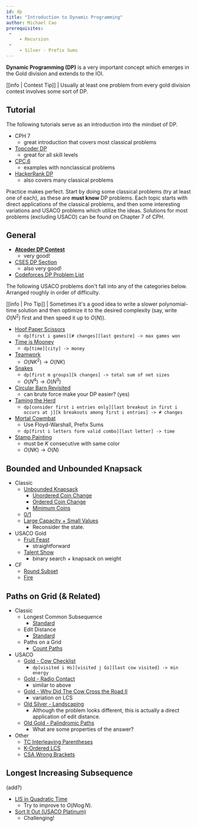 ```yaml
---
id: dp
title: "Introduction to Dynamic Programming"
author: Michael Cao
prerequisites: 
 - 
     - Recursion
 - 
     - Silver - Prefix Sums
---
```


**Dynamic Programming (DP)** is a very important concept which emerges in the Gold division and extends to the IOI.

<!-- END DESCRIPTION -->

[[info | Contest Tip]]
| Usually at least one problem from every gold division contest involves some sort of DP.

## Tutorial

The following tutorials serve as an introduction into the mindset of DP.

 - CPH 7 
   - great introduction that covers most classical problems
 - [Topcoder DP](https://www.topcoder.com/community/competitive-programming/tutorials/dynamic-programming-from-novice-to-advanced/)
   - great for all skill levels
 - [CPC.6](https://github.com/SuprDewd/T-414-AFLV/tree/master/06_dynamic_programming)
   - examples with nonclassical problems
 - [HackerRank DP](https://www.hackerrank.com/topics/dynamic-programming)
   - also covers many classical problems

Practice makes perfect. Start by doing some classical problems (try at least one of each), as these are **must know** DP problems. Each topic starts with direct applications of the classical problems, and then some interesting variations and USACO problems which utilize the ideas. Solutions for most problems (excluding USACO) can be found on Chapter 7 of CPH.

## General

 * [**Atcoder DP Contest**](https://atcoder.jp/contests/dp/tasks)
   * very good!
 * [CSES DP Section](https://cses.fi/problemset/list/)
   * also very good!
 * [Codeforces DP Problem List](http://codeforces.com/blog/entry/325)

The following USACO problems don't fall into any of the categories below. Arranged roughly in order of difficulty. 

[[info | Pro Tip]]
| Sometimes it's a good idea to write a slower polynomial-time solution and then optimize it to the desired complexity (say, write $O(N^2)$ first and then speed it up to $O(N)$).

 * [Hoof Paper Scissors](http://www.usaco.org/index.php?page=viewproblem2&cpid=694)
   * `dp[first i games][# changes][last gesture] -> max games won`
 * [Time is Mooney](http://www.usaco.org/index.php?page=viewproblem2&cpid=993)
   * `dp[time][city] -> money`
 * [Teamwork](http://usaco.org/index.php?page=viewproblem2&cpid=863)
   * $O(NK^2)\to O(NK)$
 * [Snakes](http://www.usaco.org/index.php?page=viewproblem2&cpid=945)
   * `dp[first m groups][k changes] -> total sum of net sizes`
   * $O(N^4)\to O(N^3)$
 * [Circular Barn Revisited](http://www.usaco.org/index.php?page=viewproblem2&cpid=622)
   * can brute force make your DP easier? (yes)
 * [Taming the Herd](http://www.usaco.org/index.php?page=viewproblem2&cpid=815)
   * `dp[consider first i entries only][last breakout in first i occurs at j][k breakouts among first i entries] -> # changes`
 * [Mortal Cowmbat](http://usaco.org/index.php?page=viewproblem2&cpid=971)
   * Use Floyd-Warshall, Prefix Sums
   * `dp[first i letters form valid combo][last letter] -> time`
 * [Stamp Painting](http://www.usaco.org/index.php?page=viewproblem2&cpid=791)
   * must be $K$ consecutive with same color
   * $O(NK)\to O(N)$

## Bounded and Unbounded Knapsack

 * Classic
   * [Unbounded Knapsack](https://www.hackerrank.com/challenges/unbounded-knapsack/problem)
     * [Unordered Coin Change](https://cses.fi/problemset/task/1635)
     * [Ordered Coin Change](https://cses.fi/problemset/task/1636)
     * [Minimum Coins](https://cses.fi/problemset/task/1634)
   * [0/1](https://www.hackerrank.com/contests/srin-aadc03/challenges/classic-01-knapsack/problem)
   * [Large Capacity + Small Values](https://atcoder.jp/contests/dp/tasks/dp_e)
      * Reconsider the state.
 * USACO Gold
   * [Fruit Feast](http://www.usaco.org/index.php?page=viewproblem2&cpid=574)
     * straightforward
   * [Talent Show](http://www.usaco.org/index.php?page=viewproblem2&cpid=839)
     * binary search + knapsack on weight
 * CF
   * [Round Subset](http://codeforces.com/contest/837/problem/D) [](59)
   * [Fire](http://codeforces.com/contest/864/problem/E) [](59)

## Paths on Grid (& Related)

 * Classic
   * Longest Common Subsequence
     * [Standard](https://leetcode.com/problems/longest-common-subsequence/)
   * Edit Distance
     * [Standard](https://www.hackerrank.com/contests/cse-830-homework-3/challenges/edit-distance)
   * Paths on a Grid
     * [Count Paths](https://atcoder.jp/contests/dp/tasks/dp_h)
 * USACO
   * [Gold - Cow Checklist](http://www.usaco.org/index.php?page=viewproblem2&cpid=670)
     * `dp[visited i Hs][visited j Gs][last cow visited] -> min energy`
   * [Gold - Radio Contact](http://www.usaco.org/index.php?page=viewproblem2&cpid=598)
     * similar to above
   * [Gold - Why Did The Cow Cross the Road II](http://www.usaco.org/index.php?page=viewproblem2&cpid=718)
     * variation on LCS
   * [Old Silver - Landscaping](http://www.usaco.org/index.php?page=viewproblem2&cpid=126)
     * Although the problem looks different, this is actually a direct application of edit distance.
   * [Old Gold - Palindromic Paths](http://www.usaco.org/index.php?page=viewproblem2&cpid=553)
     * What are some properties of the answer?
 * Other
   * [TC Interleaving Parentheses](https://community.topcoder.com/stat?c=problem_statement&pm=14635&rd=16933)
   * [K-Ordered LCS](https://www.hackerearth.com/problem/algorithm/mancunian-and-k-ordered-lcs-e6a4b8c6/)
   * [CSA Wrong Brackets](https://csacademy.com/contest/round-51/task/wrong-brackets/) [](69)

## Longest Increasing Subsequence

(add?)

 * [LIS in Quadratic Time](https://leetcode.com/problems/longest-increasing-subsequence/)
    * Try to improve to $O(N\log N)$. 
 * [Sort It Out (USACO Platinum)](http://www.usaco.org/index.php?page=viewproblem2&cpid=865)
    * Challenging!
